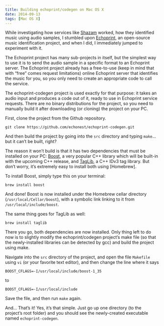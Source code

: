 ```yaml
---
title: Building echoprint/codegen on Mac OS X
date: 2014-09-13
tags: [Mac OS X]
---
```


While investigating how services like [Shazam](http://shazam.com) worked, how they identified music using audio samples, I stumbled upon [Echoprint](http://echoprint.me/), an open-source music identification project, and when I did, I immediately jumped to experiment with it.

The Echoprint project has many sub-projects in itself, but the simplest way to use it is to send the audio sample in a specific format to an Echoprint server. The Echoprint project already has a free-to-use (keep in mind that with “free” comes request limitations) online Echoprint server that identifies the music for you, so you only need to create an appropriate code to call the service.

The echoprint-codegen project is used exactly for that purpose: it takes an audio input and produces a code out of it, ready to use in Echoprint service requests. There are no binary distributions for the project, so you need to manually build it after downloading (or cloning) the project on your PC.

First, clone the project from the Github repository.

<!--more-->

```
git clone https://github.com/echonest/echoprint-codegen.git
```

And then build the project by going into the `src` directory and typing `make`… but it can’t be built, right?

The reason it won’t build is that it has two dependencies that must be installed on your PC: [Boost](http://boost.org), a very popular C++ library which will be built-in with the upcoming C++ release, and [TagLib](https://taglib.github.io), a C++ IDv3 tag library. But don’t worry, it’s extremely easy to install both using [Homebrew].

To install Boost, simply type this on your terminal:

```
brew install boost
```

And done! Boost is now installed under the Homebrew cellar directory (`/usr/local/Cellar/boost`), with a symbolic link linking to it from `/usr/local/include/boost`.

The same thing goes for TagLib as well:

```
brew install taglib
```

There you go, both dependencies are now installed. Only thing left to do now is to slightly modify the echoprint/codegen project’s make file (so that the newly-installed libraries can be detected by gcc) and build the project using make.

Navigate into the `src` directory of the project, and open the file `Makefile` using `vi` (or your favorite text editor), and then change the line where it says

```
BOOST_CFLAGS=-I/usr/local/include/boost-1_35
```

to

```
BOOST_CFLAGS=-I/usr/local/include
```

Save the file, and then run `make` again.

And… That’s it! Yes, it’s that simple. Just go up one directory (to the project’s root folder) and you should see the newly-created executable named `echoprint-codegen`.
